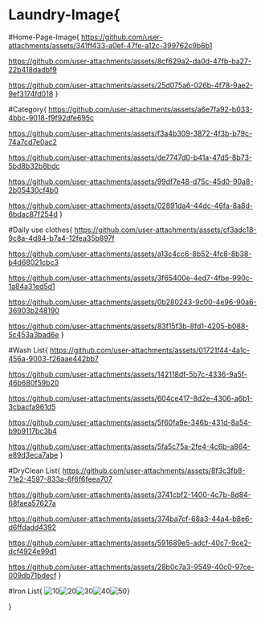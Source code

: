 # Laundry-Image{
#Home-Page-Image{
https://github.com/user-attachments/assets/341ff433-a0ef-47fe-a12c-399762c9b6b1

https://github.com/user-attachments/assets/8cf629a2-da0d-47fb-ba27-22b418dadbf9

https://github.com/user-attachments/assets/25d075a6-026b-4f78-9ae2-9ef3174fd018
}


#Category{
https://github.com/user-attachments/assets/a6e7fa92-b033-4bbc-9018-f9f92dfe695c
     
https://github.com/user-attachments/assets/f3a4b309-3872-4f3b-b79c-74a7cd7e0ac2
     
https://github.com/user-attachments/assets/de7747d0-b41a-47d5-8b73-5bd8b32b8bdc

https://github.com/user-attachments/assets/99df7e48-d75c-45d0-90a8-2b05430cf4b0

https://github.com/user-attachments/assets/02891da4-44dc-46fa-8a8d-6bdac87f254d
}


#Daily use clothes{
https://github.com/user-attachments/assets/cf3adc18-9c8a-4d84-b7a4-12fea35b897f

https://github.com/user-attachments/assets/a13c4cc6-8b52-4fc8-8b38-b4d68021cbc3

https://github.com/user-attachments/assets/3f65400e-4ed7-4fbe-990c-1a84a31ed5d1

https://github.com/user-attachments/assets/0b280243-9c00-4e96-90a6-36903b248190

https://github.com/user-attachments/assets/83f15f3b-8fd1-4205-b088-5c453a3bad6e
}


#Wash List{
https://github.com/user-attachments/assets/01721f44-4a1c-456a-9003-f26aae442bb7

https://github.com/user-attachments/assets/142118df-5b7c-4336-9a5f-46b680f59b20

https://github.com/user-attachments/assets/604ce417-8d2e-4306-a6b1-3cbacfa961d5

https://github.com/user-attachments/assets/5f60fa9e-346b-431d-8a54-b9b9117bc3b4

https://github.com/user-attachments/assets/5fa5c75a-2fe4-4c6b-a864-e89d3eca7abe
}


#DryClean List{
https://github.com/user-attachments/assets/8f3c3fb8-71e2-4597-833a-6f6f6feea707

https://github.com/user-attachments/assets/3741cbf2-1400-4c7b-8d84-68faea57627a

https://github.com/user-attachments/assets/374ba7cf-68a3-44a4-b8e6-d6ffdadd4392

https://github.com/user-attachments/assets/591689e5-adcf-40c7-9ce2-dcf4924e99d1

https://github.com/user-attachments/assets/28b0c7a3-9549-40c0-97ce-009db71bdecf
}


#Iron List{
![10](https://github.com/user-attachments/assets/9700e4df-18bc-4f6c-b18b-0e26a54fc66d)![20](https://github.com/user-attachments/assets/555ec5ae-f258-45f1-babd-cc1da280fa44)![30](https://github.com/user-attachments/assets/8b4015e0-d774-4d7e-a528-5438764a6879)![40](https://github.com/user-attachments/assets/0498615b-6d3e-4c5a-bf47-52adff116170)![50](https://github.com/user-attachments/assets/a6b4e122-0e83-4ecb-bed9-f41fd576b297)}

}
